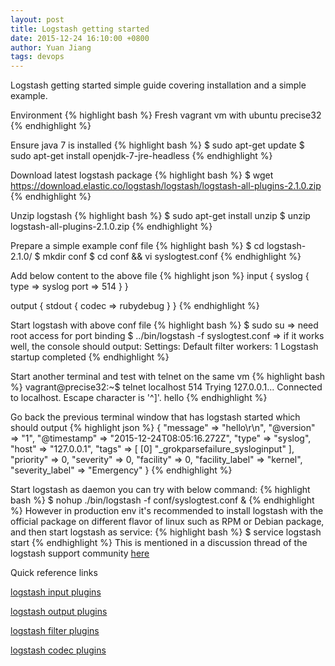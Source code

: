 ```yaml
---
layout: post
title: Logstash getting started
date: 2015-12-24 16:10:00 +0800
author: Yuan Jiang
tags: devops
---
```


Logstash getting started simple guide covering installation and a simple example.

Environment
{% highlight bash %}
Fresh vagrant vm with ubuntu precise32
{% endhighlight %}

Ensure java 7 is installed
{% highlight bash %}
$ sudo apt-get update
$ sudo apt-get install openjdk-7-jre-headless
{% endhighlight %}

Download latest logstash package
{% highlight bash %}
$ wget https://download.elastic.co/logstash/logstash/logstash-all-plugins-2.1.0.zip
{% endhighlight %}

Unzip logstash
{% highlight bash %}
$ sudo apt-get install unzip
$ unzip logstash-all-plugins-2.1.0.zip
{% endhighlight %}

Prepare a simple example conf file
{% highlight bash %}
$ cd logstash-2.1.0/
$ mkdir conf
$ cd conf && vi syslogtest.conf
{% endhighlight %}

Add below content to the above file
{% highlight json %}
input {
    syslog {
       type => syslog
       port => 514
    }
}

output {
   stdout {
      codec => rubydebug
   }
}
{% endhighlight %}

Start logstash with above conf file
{% highlight bash %}
$ sudo su
=> need root access for port binding
$ ../bin/logstash -f syslogtest.conf
=> if it works well, the console should output:
Settings: Default filter workers: 1
Logstash startup completed
{% endhighlight %}

Start another terminal and test with telnet on the same vm
{% highlight bash %}
vagrant@precise32:~$ telnet localhost 514
Trying 127.0.0.1...
Connected to localhost.
Escape character is '^]'.
hello
{% endhighlight %}

Go back the previous terminal window that has logstash started which should output
{% highlight json %}
{
           "message" => "hello\r\n",
          "@version" => "1",
        "@timestamp" => "2015-12-24T08:05:16.272Z",
              "type" => "syslog",
              "host" => "127.0.0.1",
              "tags" => [
        [0] "_grokparsefailure_sysloginput"
    ],
          "priority" => 0,
          "severity" => 0,
          "facility" => 0,
    "facility_label" => "kernel",
    "severity_label" => "Emergency"
}
{% endhighlight %}

Start logstash as daemon you can try with below command:
{% highlight bash %}
$ nohup ./bin/logstash -f conf/syslogtest.conf &
{% endhighlight %}
However in production env it's recommended to install logstash with the official package on different flavor of linux such as RPM or Debian package, and then start logstash as service:
{% highlight bash %}
$ service logstash start
{% endhighlight %}
This is mentioned in a discussion thread of the logstash support community [here](https://discuss.elastic.co/t/how-to-start-ls1-5-as-a-background-task/33814)

Quick reference links

[logstash input plugins](https://www.elastic.co/guide/en/logstash/current/input-plugins.html)

[logstash output plugins](https://www.elastic.co/guide/en/logstash/current/output-plugins.html)

[logstash filter plugins](https://www.elastic.co/guide/en/logstash/current/filter-plugins.html)

[logstash codec plugins](https://www.elastic.co/guide/en/logstash/current/codec-plugins.html)
